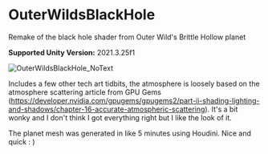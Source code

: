 # OuterWildsBlackHole
Remake of the black hole shader from Outer Wild's Brittle Hollow planet

**Supported Unity Version:** 2021.3.25f1

![OuterWildsBlackHole_NoText](https://github.com/QuentinKing/OuterWildsBlackHole/assets/16472643/75c7ee4a-1b43-4202-98b5-d0f13235e244)


Includes a few other tech art tidbits, the atmosphere is loosely based on the atmosphere scattering article from GPU Gems (https://developer.nvidia.com/gpugems/gpugems2/part-ii-shading-lighting-and-shadows/chapter-16-accurate-atmospheric-scattering). It's a bit wonky and I don't think I got everything right but I like the look of it.

The planet mesh was generated in like 5 minutes using Houdini. Nice and quick : )
